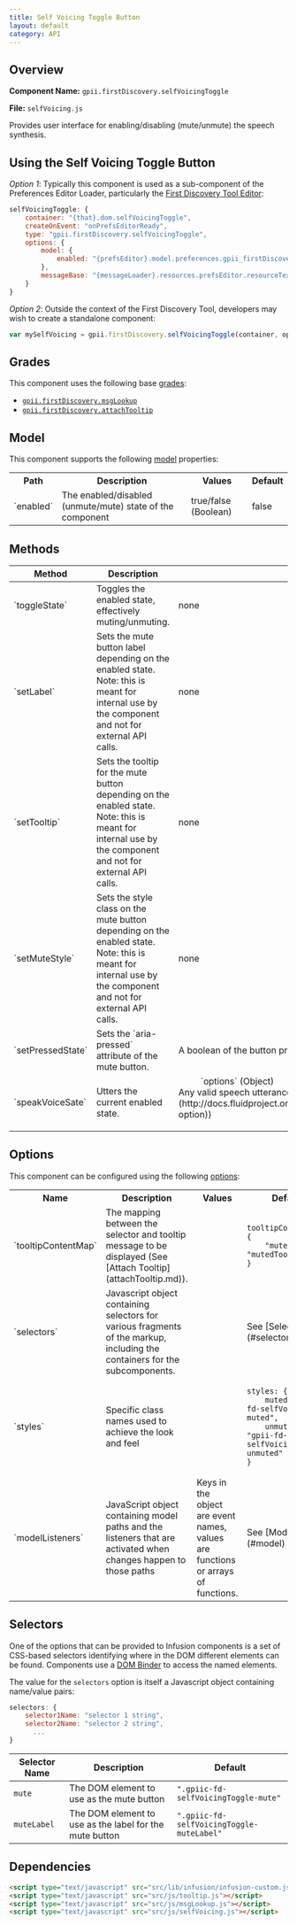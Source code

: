 ```yaml
---
title: Self Voicing Toggle Button
layout: default
category: API
---
```


## Overview

**Component Name:** `gpii.firstDiscovery.selfVoicingToggle`

**File:** `selfVoicing.js`

Provides user interface for enabling/disabling (mute/unmute) the speech synthesis.

## Using the Self Voicing Toggle Button

*Option 1*: Typically this component is used as a sub-component of the Preferences Editor Loader, particularly the [First Discovery Tool Editor](firstDiscoveryEditor.md):
```javascript
selfVoicingToggle: {
    container: "{that}.dom.selfVoicingToggle",
    createOnEvent: "onPrefsEditorReady",
    type: "gpii.firstDiscovery.selfVoicingToggle",
    options: {
        model: {
            enabled: "{prefsEditor}.model.preferences.gpii_firstDiscovery_speak"
        },
        messageBase: "{messageLoader}.resources.prefsEditor.resourceText"
    }
}
```

*Option 2*: Outside the context of the First Discovery Tool, developers may wish to create a standalone component:
```javascript
var mySelfVoicing = gpii.firstDiscovery.selfVoicingToggle(container, options);
```

## Grades

This component uses the following base
[grades](http://docs.fluidproject.org/infusion/development/ComponentGrades.html):

* [`gpii.firstDiscovery.msgLookup`](msgLookup.md)
* [`gpii.firstDiscovery.attachTooltip`](attachTooltip.md)

## Model

This component supports the following
[model](http://docs.fluidproject.org/infusion/development/tutorial-gettingStartedWithInfusion/ModelComponents.html)
properties:

<table>
    <tr><th>Path</th><th>Description</th><th>Values</th><th>Default</th></tr>
    <tr>
        <td>`enabled`</td>
        <td>The enabled/disabled (unmute/mute) state of the component</td>
        <td>true/false (Boolean)</td>
        <td>false</td>
    </tr>
</table>

## Methods

<table>
    <thead>
        <tr><th>Method</th><th>Description</th><th>Parameters</th></tr>
    </thead>
    <tbody>
        <tr>
            <td>`toggleState`</td>
            <td>Toggles the enabled state, effectively muting/unmuting.</td>
            <td>none</td>
        </tr>
        <tr>
            <td>`setLabel`</td>
            <td>Sets the mute button label depending on the enabled  state. Note: this is meant for internal use by the component and not for external API calls.</td>
            <td>none</td>
        </tr>
        <tr>
            <td>`setTooltip`</td>
            <td>Sets the tooltip for the mute button depending on the enabled  state. Note: this is meant for internal use by the component and not for external API calls.</td>
            <td>none</td>
        </tr>
        <tr>
            <td>`setMuteStyle`</td>
            <td> Sets the style class on the mute button depending on the enabled  state. Note: this is meant for internal use by the component and not for external API calls.</td>
            <td>none</td>
        </tr>
        <tr>
            <td>`setPressedState`</td>
            <td>Sets the `aria-pressed` attribute of the mute button.</td>
            <td>A boolean of the button pressed state</td>
        </tr>
        <tr>
            <td>`speakVoiceSate`</td>
            <td>Utters the current enabled state.</td>
            <td>
                <dl>
                    <dd>`options` (Object)</dd>
                    <dt>Any valid speech utterance options (see: [`utteranceOpts`](http://docs.fluidproject.org/infusion/development/TextToSpeechAPI.html#utteranceopts-option))</dt>
                </dl>
            </td>
        </tr>
    </tbody>
</table>

## Options

This component can be configured using the following
[options](http://docs.fluidproject.org/infusion/development/ComponentOptionsAndDefaults.html):

<table>
    <tr><th>Name</th><th>Description</th><th>Values</th><th>Default</th></tr>
    <tr>
        <td>`tooltipContentMap`</td>
        <td>The mapping between the selector and tooltip message to be displayed (See [Attach Tooltip](attachTooltip.md)).</td>
        <td></td>
        <td>
        <pre><code>tooltipContentMap: {
    "mute": "mutedTooltip"
}</code></pre>
        </td>
    </tr>
    <tr>
        <td>`selectors`</td>
        <td>Javascript object containing selectors for various fragments of the markup, including the containers for the subcomponents.</td>
        <td></td>
        <td>See [Selectors](#selectors) below</td>
    </tr>
    <tr>
        <td>`styles`</td>
        <td>Specific class names used to achieve the look and feel</td>
        <td></td>
        <td>
        <pre><code>styles: {
    muted: "gpii-fd-selfVoicing-muted",
    unmuted: "gpii-fd-selfVoicing-unmuted"
}</code></pre>
        </td>
    </tr>
    <tr>
        <td>`modelListeners`</td>
        <td>JavaScript object containing model paths and the listeners that are activated when changes happen to those paths</td>
        <td>Keys in the object are event names, values are functions or arrays of functions.</td>
        <td>See [Model](#model) above</td>
    </tr>
</table>

## Selectors

One of the options that can be provided to Infusion components is a set of CSS-based
selectors identifying where in the DOM different elements can be found. Components use a
[DOM Binder](http://docs.fluidproject.org/infusion/development/DOMBinder.html) to access the
named elements.

The value for the `selectors` option is itself a Javascript object containing name/value pairs:

```javascript
selectors: {
    selector1Name: "selector 1 string",
    selector2Name: "selector 2 string",
      ...
}
```

| Selector Name | Description | Default |
|---------------|-------------|---------|
| `mute` | The DOM element to use as the mute button | `".gpiic-fd-selfVoicingToggle-mute"` |
| `muteLabel` | The DOM element to use as the label for the mute button | `".gpiic-fd-selfVoicingToggle-muteLabel"` |

## Dependencies

```html
<script type="text/javascript" src="src/lib/infusion/infusion-custom.js"></script>
<script type="text/javascript" src="src/js/tooltip.js"></script>
<script type="text/javascript" src="src/js/msgLookup.js"></script>
<script type="text/javascript" src="src/js/selfVoicing.js"></script>
```


